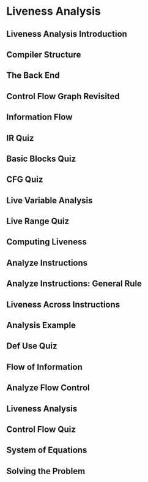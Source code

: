# Liveness Analysis

## Liveness Analysis Introduction
## Compiler Structure
## The Back End
## Control Flow Graph Revisited
## Information Flow
## IR Quiz
## Basic Blocks Quiz
## CFG Quiz
## Live Variable Analysis
## Live Range Quiz
## Computing Liveness
## Analyze Instructions
## Analyze Instructions: General Rule
## Liveness Across Instructions
## Analysis Example
## Def Use Quiz
## Flow of Information
## Analyze Flow Control
## Liveness Analysis
## Control Flow Quiz
## System of Equations
## Solving the Problem
